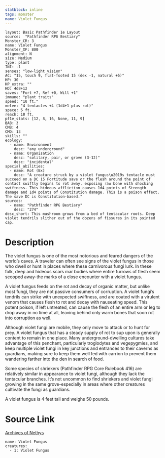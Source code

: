 ```yaml
---
statblock: inline
tags: monster
name: Violet Fungus
---
```

```statblock
layout: Basic Pathfinder 1e Layout
source:  "Pathfinder RPG Bestiary"
Monster_CR: 3
name: Violet Fungus
Monster_XP: 800
alignment: N
size: Medium
type: plant
INI: -1
senses: "low-light vision"
AC: "15, touch 9, flat-footed 15 (dex -1, natural +6)"
HP: 30
HP_extra: ""
HD: 4d8+12
saves: "Fort +7, Ref +0, Will +1"
immune: "plant traits"
speed: "10 ft."
melee: "4 tentacles +4 (1d4+1 plus rot)"
space: 5 ft.
reach: 10 ft.
pf1e_stats: [12, 8, 16, None, 11, 9]
BAB: 3
CMB: 4
CMD: 13
skills: ""
ecology:
  - name: Environment
    desc: "any underground"
  - name: Organisation
    desc: "solitary, pair, or grove (3-12)"
    desc: "incidental"
special_abilities:
  - name: Rot (Ex)
    desc: "A creature struck by a violet fungus\u2019s tentacle must succeed on a DC 15 Fortitude save or the flesh around the point of contact swiftly begins to rot away, exposing raw bone with shocking swiftness. This hideous affliction causes 1d4 points of Strength damage and 1d4 points of Constitution damage. This is a poison effect. The save DC is Constitution-based."
sources:
  - name: "Pathfinder RPG Bestiary"
    desc: "274"
desc_short: This mushroom grows from a bed of tentacular roots. Deep violet tendrils slither out of the dozens of fissures in its pointed cap.
```
# Description
The violet fungus is one of the most notorious and feared dangers of the world’s caves. A traveler can often see signs of the violet fungus in those who dwell or hunt in places where these carnivorous fungi lurk. In these folk, deep and hideous scars mar bodies where entire furrows of flesh seem scooped away-the marks of a close encounter with a violet fungus.

A violet fungus feeds on the rot and decay of organic matter, but unlike most fungi, they are not passive consumers of corruption. A violet fungi’s tendrils can strike with unexpected swiftness, and are coated with a virulent venom that causes flesh to rot and decay with nauseating speed. This potent poison, if left untreated, can cause the flesh of an entire arm or leg to drop away in no time at all, leaving behind only warm bones that soon rot into corruption as well.

Although violet fungi are mobile, they only move to attack or to hunt for prey. A violet fungus that has a steady supply of rot to sup upon is generally content to remain in one place. Many underground-dwelling cultures take advantage of this penchant, particularly troglodytes and vegepygmies, and keep multiple violet fungi in key junctions and entrances to their caverns as guardians, making sure to keep them well fed with carrion to prevent them wandering farther into the den in search of food.

Some species of shriekers (Pathfinder RPG Core Rulebook 416) are relatively similar in appearance to violet fungi, although they lack the tentacular branches. It’s not uncommon to find shriekers and violet fungi growing in the same grove-especially in areas where other creatures cultivate the fungi as guardians.

A violet fungus is 4 feet tall and weighs 50 pounds.
# Source Link
[Archives of Nethys](https://aonprd.com/MonsterDisplay.aspx?ItemName=Violet%20Fungus)
```encounter-table
name: Violet Fungus
creatures:
  - 1: Violet Fungus
```
